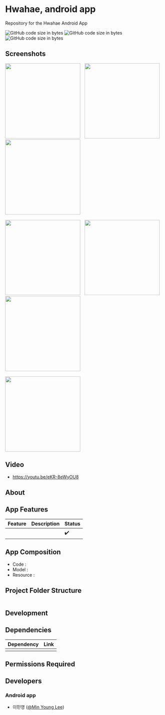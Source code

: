# Hwahae, android app

Repository for the Hwahae Android App

![GitHub code size in bytes](https://img.shields.io/badge/Min%20API%20Level-21-green)
![GitHub code size in bytes](https://img.shields.io/badge/Max%20API%20Level-29-orange)
![GitHub code size in bytes](https://img.shields.io/github/repo-size/lmy4080/Hwahae?color=blue)

## Screenshots

<img src="https://user-images.githubusercontent.com/42701193/74667206-3dd63d80-51e6-11ea-95b0-e43d7a0af33b.png" width="240"/> <img hspace="10" src="https://user-images.githubusercontent.com/42701193/74667217-43cc1e80-51e6-11ea-90a0-723d0eeb3622.png" width="240"/> <img src="https://user-images.githubusercontent.com/42701193/74667220-4595e200-51e6-11ea-9b8b-caa00017d200.png" width="240"/><br><br>
<img src="https://user-images.githubusercontent.com/42701193/74667222-462e7880-51e6-11ea-8858-984c4e414b44.png" width="240"/> <img hspace="10" src="https://user-images.githubusercontent.com/42701193/74667226-475fa580-51e6-11ea-90a9-a164c2f70d24.png" width="240"/> <img src="https://user-images.githubusercontent.com/42701193/74667227-47f83c00-51e6-11ea-96a8-479a3c2f6887.png" width="240"/><br><br>
<img src="https://user-images.githubusercontent.com/42701193/74667231-49c1ff80-51e6-11ea-8efd-a3ffedb8be55.png" width="240"/>

## Video

 - https://youtu.be/eKR-8eWyOU8

## About



## App Features

|   **Feature**          | **Description**                                                   | **Status**         |
|------------------------|-------------------------------------------------------------------|--------------------|
|                        |                                                                   | :heavy_check_mark: |

## App Composition

- Code : 
- Model :
- Resource :

## Project Folder Structure

```

```

## Development


## Dependencies

|   **Dependency**    | **Link**                                                                                      |
|---------------------|-----------------------------------------------------------------------------------------------|
|                     |                                                                                               |

## Permissions Required

## Developers

### Android app
- 이민영 ([@Min Young Lee](https://github.com/lmy4080))

